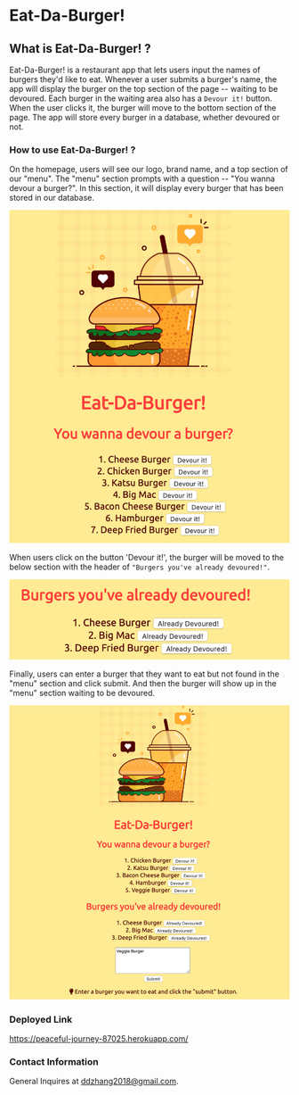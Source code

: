 # Eat-Da-Burger!
## What is Eat-Da-Burger! ?
Eat-Da-Burger! is a restaurant app that lets users input the names of burgers they'd like to eat. Whenever a user submits a burger's name, the app will display the burger on the top section of the page -- waiting to be devoured. Each burger in the waiting area also has a `Devour it!` button. When the user clicks it, the burger will move to the bottom section of the page. The app will store every burger in a database, whether devoured or not.

### How to use Eat-Da-Burger! ?
On the homepage, users will see our logo, brand name, and a top section of our "menu". The "menu" section prompts with a question -- "You wanna devour a burger?". In this section, it will display every burger that has been stored in our database. 

![screen shot of the app](public/assets/img/SS1.png)

When users click on the button 'Devour it!', the burger will be moved to the below section with the header of `"Burgers you've already devoured!"`. 

![screen shot of the app](public/assets/img/SS2.png)

Finally, users can enter a burger that they want to eat but not found in the "menu" section and click submit. And then the burger will show up in the "menu" section waiting to be devoured.  

![screen shot of the app](public/assets/img/SS3.png)

### Deployed Link
https://peaceful-journey-87025.herokuapp.com/

### Contact Information
General Inquires at ddzhang2018@gmail.com.
